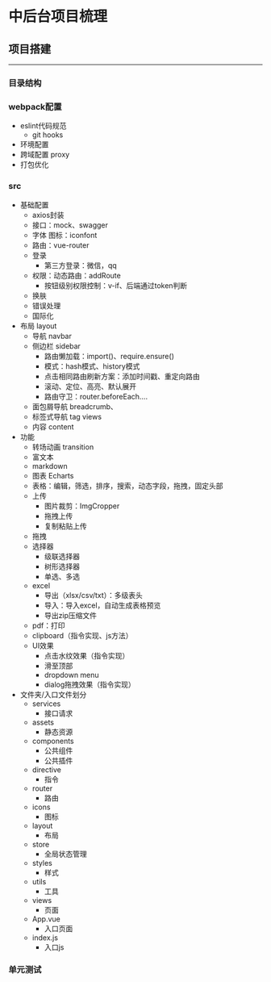 # 中后台项目梳理


## 项目搭建
---

### 目录结构


### webpack配置

- eslint代码规范
    - git hooks
- 环境配置
- 跨域配置 proxy
- 打包优化



### src

- 基础配置
    - axios封装
    - 接口：mock、swagger
    - 字体 图标：iconfont
    - 路由：vue-router
    - 登录
        - 第三方登录：微信，qq
    - 权限：动态路由：addRoute
        - 按钮级别权限控制：v-if、后端通过token判断
    - 换肤
    - 错误处理
    - 国际化
- 布局 layout
    - 导航 navbar
    - 侧边栏 sidebar
        - 路由懒加载：import()、require.ensure()
        - 模式：hash模式、history模式
        - 点击相同路由刷新方案：添加时间戳、重定向路由
        - 滚动、定位、高亮、默认展开
        - 路由守卫：router.beforeEach....
    - 面包屑导航 breadcrumb、
    - 标签式导航 tag views
    - 内容 content
- 功能
    - 转场动画 transition
    - 富文本
    - markdown
    - 图表 Echarts
    - 表格：编辑，筛选，排序，搜索，动态字段，拖拽，固定头部
    - 上传
        - 图片裁剪：ImgCropper
        - 拖拽上传
        - 复制粘贴上传
    - 拖拽
    - 选择器
        - 级联选择器
        - 树形选择器
        - 单选、多选
    - excel
        - 导出（xlsx/csv/txt）：多级表头
        - 导入：导入excel，自动生成表格预览
        - 导出zip压缩文件
    - pdf：打印
    - clipboard（指令实现、js方法）
    - UI效果
        - 点击水纹效果（指令实现）
        - 滑至顶部
        - dropdown menu
        - dialog拖拽效果（指令实现）
- 文件夹/入口文件划分
    - services
        - 接口请求
    - assets
        - 静态资源
    - components
        - 公共组件
        - 公共插件
    - directive
        - 指令
    - router
        - 路由
    - icons
        - 图标
    - layout
        - 布局
    - store
        - 全局状态管理
    - styles
        - 样式
    - utils
        - 工具
    - views
        - 页面
    - App.vue
        - 入口页面
    - index.js
        - 入口js

### 单元测试


